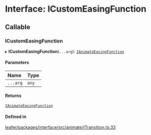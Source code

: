# Interface: ICustomEasingFunction

## Callable

### ICustomEasingFunction

▸ **ICustomEasingFunction**(`...arg`): [`IAnimateEasingFunction`](IAnimateEasingFunction.md)

#### Parameters

| Name | Type |
| :------ | :------ |
| `...arg` | `any` |

#### Returns

[`IAnimateEasingFunction`](IAnimateEasingFunction.md)

#### Defined in

[leafer/packages/interface/src/animate/ITransition.ts:33](https://github.com/leaferjs/leafer/blob/27a24ec/packages/interface/src/animate/ITransition.ts#L33)
